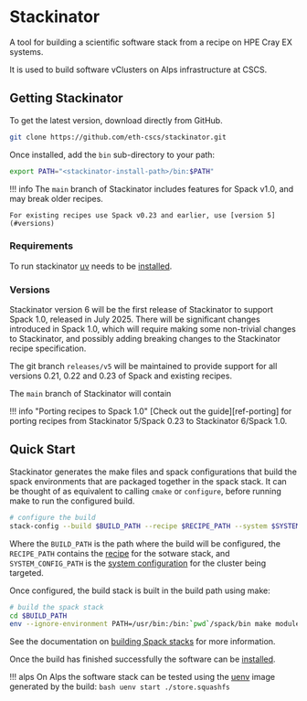 # Stackinator

A tool for building a scientific software stack from a recipe on HPE Cray EX systems.

It is used to build software vClusters on Alps infrastructure at CSCS.

## Getting Stackinator

To get the latest version, download directly from GitHub.

``` bash
git clone https://github.com/eth-cscs/stackinator.git
```

Once installed, add the `bin` sub-directory to your path:

```bash
export PATH="<stackinator-install-path>/bin:$PATH"
```

!!! info
    The `main` branch of Stackinator includes features for Spack v1.0, and may break older recipes.

    For existing recipes use Spack v0.23 and earlier, use [version 5](#versions)

### Requirements

To run stackinator [uv](https://docs.astral.sh/uv/getting-started/installation/) needs to be [installed](https://docs.cscs.ch/guides/terminal/#managing-x86-and-arm).

### Versions

Stackinator version 6 will be the first release of Stackinator to support Spack 1.0, released in July 2025.
There will be significant changes introduced in Spack 1.0, which will require making some non-trivial changes to Stackinator, and possibly adding breaking changes to the Stackinator recipe specification.

The git branch `releases/v5` will be maintained to provide support for all versions 0.21, 0.22 and 0.23 of Spack and existing recipes.

The `main` branch of Stackinator will contain 

!!! info "Porting recipes to Spack 1.0"
    [Check out the guide][ref-porting] for porting recipes from Stackinator 5/Spack 0.23 to Stackinator 6/Spack 1.0.

## Quick Start

Stackinator generates the make files and spack configurations that build the spack environments that are packaged together in the spack stack.
It can be thought of as equivalent to calling `cmake` or `configure`, before running make to run the configured build.

```bash
# configure the build
stack-config --build $BUILD_PATH --recipe $RECIPE_PATH --system $SYSTEM_CONFIG_PATH
```

Where the `BUILD_PATH` is the path where the build will be configured, the `RECIPE_PATH` contains the [recipe](recipes.md) for the sotware stack, and `SYSTEM_CONFIG_PATH` is the [system configuration](cluster-config.md) for the cluster being targeted.

Once configured, the build stack is built in the build path using make:

```bash
# build the spack stack
cd $BUILD_PATH
env --ignore-environment PATH=/usr/bin:/bin:`pwd`/spack/bin make modules store.squashfs -j64
```

See the documentation on [building Spack stacks](building.md) for more information.

Once the build has finished successfully the software can be [installed](installing.md).

!!! alps
    On Alps the software stack can be tested using the [uenv](https://docs.cscs.ch/software/uenv/) image generated by the build:
    ```bash
    uenv start ./store.squashfs
    ```

